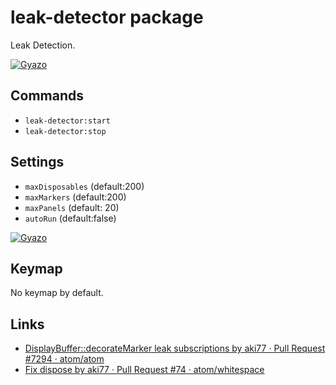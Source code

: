 # leak-detector package

Leak Detection.

[![Gyazo](http://i.gyazo.com/9365eebd68cbfe51b3ba4be4a3992de5.png)](http://gyazo.com/9365eebd68cbfe51b3ba4be4a3992de5)

## Commands

* `leak-detector:start`
* `leak-detector:stop`

## Settings

* `maxDisposables` (default:200)
* `maxMarkers` (default:200)
* `maxPanels` (default: 20)
* `autoRun` (default:false)

[![Gyazo](http://i.gyazo.com/df760a429c7e6f0974a1f2cf9771476c.png)](http://gyazo.com/df760a429c7e6f0974a1f2cf9771476c)

## Keymap

No keymap by default.

## Links

* [DisplayBuffer::decorateMarker leak subscriptions by aki77 · Pull Request #7294 · atom/atom](https://github.com/atom/atom/pull/7294)
* [Fix dispose by aki77 · Pull Request #74 · atom/whitespace](https://github.com/atom/whitespace/pull/74)
